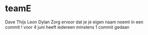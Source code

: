 # teamE
Dave Thijs Leon Dylan
Zorg ervoor dat je je eigen naam noemt in een commit ! 
voor 4 juni heeft iedereen minstens 1 commit gedaan
